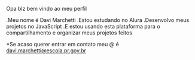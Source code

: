  Opa blz    bem vindo ao meu perfil

.Meu nome é Davi Marchetti
.Estou estudando no Alura
.Desenvolvo meus projetos no JavaScript
.E estou usando esta plataforma para o compartilhamento e organizar meus projetos feitos

*Se acaso querer entrar em contato meu @ é   davi.marchetti@escola.pr.gov.br
